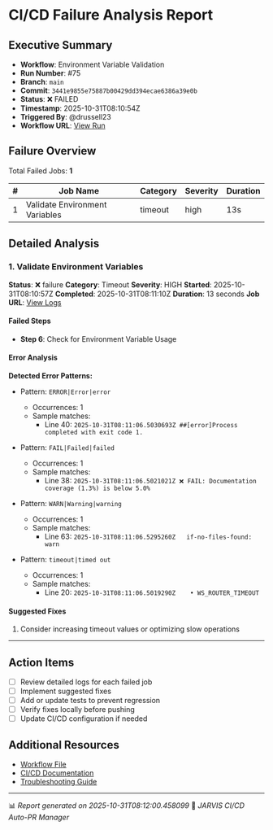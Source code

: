 # CI/CD Failure Analysis Report

## Executive Summary

- **Workflow**: Environment Variable Validation
- **Run Number**: #75
- **Branch**: `main`
- **Commit**: `3441e9855e75887b00429dd394ecae6386a39e0b`
- **Status**: ❌ FAILED
- **Timestamp**: 2025-10-31T08:10:54Z
- **Triggered By**: @drussell23
- **Workflow URL**: [View Run](https://github.com/drussell23/JARVIS-AI/actions/runs/18966642019)

## Failure Overview

Total Failed Jobs: **1**

| # | Job Name | Category | Severity | Duration |
|---|----------|----------|----------|----------|
| 1 | Validate Environment Variables | timeout | high | 13s |

## Detailed Analysis

### 1. Validate Environment Variables

**Status**: ❌ failure
**Category**: Timeout
**Severity**: HIGH
**Started**: 2025-10-31T08:10:57Z
**Completed**: 2025-10-31T08:11:10Z
**Duration**: 13 seconds
**Job URL**: [View Logs](https://github.com/drussell23/JARVIS-AI/actions/runs/18966642019/job/54164587519)

#### Failed Steps

- **Step 6**: Check for Environment Variable Usage

#### Error Analysis

**Detected Error Patterns:**

- Pattern: `ERROR|Error|error`
  - Occurrences: 1
  - Sample matches:
    - Line 40: `2025-10-31T08:11:06.5030693Z ##[error]Process completed with exit code 1.`

- Pattern: `FAIL|Failed|failed`
  - Occurrences: 1
  - Sample matches:
    - Line 38: `2025-10-31T08:11:06.5021021Z ❌ FAIL: Documentation coverage (1.3%) is below 5.0%`

- Pattern: `WARN|Warning|warning`
  - Occurrences: 1
  - Sample matches:
    - Line 63: `2025-10-31T08:11:06.5295260Z   if-no-files-found: warn`

- Pattern: `timeout|timed out`
  - Occurrences: 1
  - Sample matches:
    - Line 20: `2025-10-31T08:11:06.5019290Z    • WS_ROUTER_TIMEOUT`

#### Suggested Fixes

1. Consider increasing timeout values or optimizing slow operations

---

## Action Items

- [ ] Review detailed logs for each failed job
- [ ] Implement suggested fixes
- [ ] Add or update tests to prevent regression
- [ ] Verify fixes locally before pushing
- [ ] Update CI/CD configuration if needed

## Additional Resources

- [Workflow File](.github/workflows/)
- [CI/CD Documentation](../../docs/ci-cd/)
- [Troubleshooting Guide](../../docs/troubleshooting/)

---

📊 *Report generated on 2025-10-31T08:12:00.458099*
🤖 *JARVIS CI/CD Auto-PR Manager*
